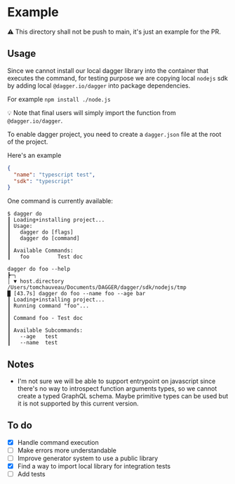 # Example

:warning: This directory shall not be push to main, it's just an example for the PR.

## Usage

Since we cannot install our local dagger library into the container that executes the command, for testing purpose we are copying local `nodejs` sdk by adding local `@dagger.io/dagger` into package dependencies.

For example `npm install ./node.js`

:bulb: Note that final users will simply import the function from `@dagger.io/dagger`.

To enable dagger project, you need to create a `dagger.json` file at the root of the project.

Here's an example

```json
{
  "name": "typescript test",
  "sdk": "typescript"
}
```

One command is currently available:

```shell
$ dagger do
┃ Loading+installing project...                                                                                                              
┃ Usage:                                                                                                                                     
┃   dagger do [flags]                                                                                                                        
┃   dagger do [command]                                                                                                                      
┃                                                                                                                                            
┃ Available Commands:                                                                                                                        
┃   foo         Test doc  
```

```shell
dagger do foo --help
┣─╮                                                                                                                                          
│ ▼ host.directory /Users/tomchauveau/Documents/DAGGER/dagger/sdk/nodejs/tmp                                                                 
█ [43.7s] dagger do foo --name foo --age bar
┃ Loading+installing project...                                                                                                              
┃ Running command "foo"...                                                                                                                   
┃                                                                                                                                            
┃ Command foo - Test doc                                                                                                                     
┃                                                                                                                                            
┃ Available Subcommands:                                                                                                                     
┃   --age   test                                                                                                                             
┃   --name  test  
```

## Notes

- I'm not sure we will be able to support entrypoint on javascript since there's no way to introspect function arguments types, so we cannot create a typed GraphQL schema. Maybe primitive types can be used but it is not supported by this current version. 

## To do

- [x] Handle command execution
- [ ] Make errors more understandable
- [ ] Improve generator system to use a public library
- [x] Find a way to import local library for integration tests
- [ ] Add tests
